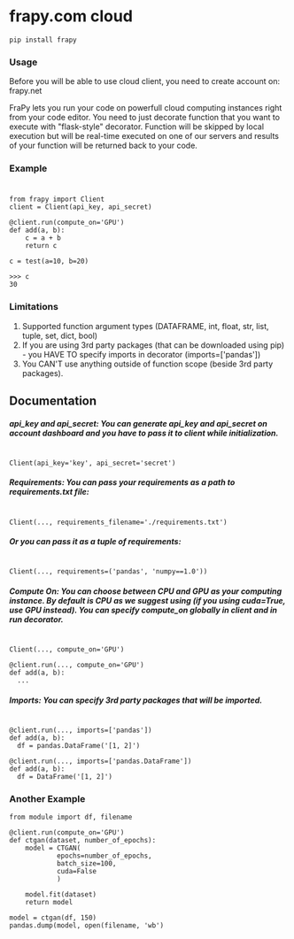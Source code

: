 # frapy.com cloud
```pip install frapy```

### Usage
Before you will be able to use cloud client, you need to create account on:  frapy.net

FraPy lets you run your code on powerfull cloud computing instances right from your code editor.
You need to just decorate function that you want to execute with "flask-style" decorator.
Function will be skipped by local execution but will be real-time executed on one of our servers and results of your function will be returned back to your code.

### Example
#

```
from frapy import Client
client = Client(api_key, api_secret)

@client.run(compute_on='GPU')
def add(a, b):
    c = a + b
    return c

c = test(a=10, b=20)
```
```
>>> c
30
```
### Limitations
1. Supported function argument types (DATAFRAME, int, float, str, list, tuple, set, dict, bool)
2. If you are using 3rd party packages (that can be downloaded using pip) - you HAVE TO specify imports in decorator (imports=['pandas'])
3. You CAN'T use anything outside of function scope (beside 3rd party packages).

## Documentation
##### api_key and api_secret: You can generate api_key and api_secret on account dashboard and you have to pass it to client while initialization.
#
```
Client(api_key='key', api_secret='secret')
```
##### Requirements: You can pass your requirements as a path to requirements.txt file:
#
```
Client(..., requirements_filename='./requirements.txt')
```

##### Or you can pass it as a tuple of requirements:
#
```
Client(..., requirements=('pandas', 'numpy==1.0'))
```

##### Compute On: You can choose between CPU and GPU as your computing instance. By default is CPU as we suggest using (if you using cuda=True, use GPU instead). You can specify compute_on globally in client and in run decorator.
#
```
Client(..., compute_on='GPU')
```
```
@client.run(..., compute_on='GPU')
def add(a, b):
  ...
```
##### Imports: You can specify 3rd party packages that will be imported.
#
```
@client.run(..., imports=['pandas'])
def add(a, b):
  df = pandas.DataFrame('[1, 2]')
```
```
@client.run(..., imports=['pandas.DataFrame'])
def add(a, b):
  df = DataFrame('[1, 2]')
```
### Another Example
```
from module import df, filename

@client.run(compute_on='GPU')
def ctgan(dataset, number_of_epochs): 
    model = CTGAN(
            epochs=number_of_epochs,
            batch_size=100,
            cuda=False
            )
    
    model.fit(dataset) 
    return model

model = ctgan(df, 150)
pandas.dump(model, open(filename, 'wb')
```
